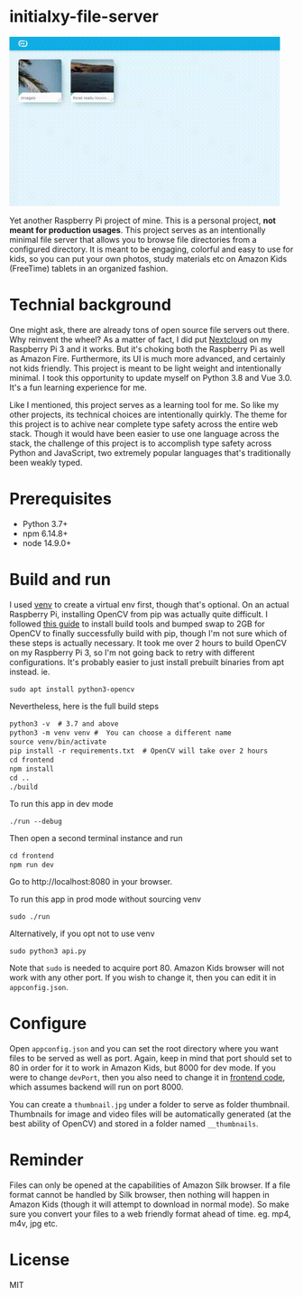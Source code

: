 # initialxy-file-server
![Showcase](app_showcase.gif)

Yet another Raspberry Pi project of mine. This is a personal project, **not meant for production usages**. This project serves as an intentionally minimal file server that allows you to browse file directories from a configured directory. It is meant to be engaging, colorful and easy to use for kids, so you can put your own photos, study materials etc on Amazon Kids (FreeTime) tablets in an organized fashion.

# Technial background
One might ask, there are already tons of open source file servers out there. Why reinvent the wheel? As a matter of fact, I did put [Nextcloud](https://github.com/nextcloud) on my Raspberry Pi 3 and it works. But it's choking both the Raspberry Pi as well as Amazon Fire. Furthermore, its UI is much more advanced, and certainly not kids friendly. This project is meant to be light weight and intentionally minimal. I took this opportunity to update myself on Python 3.8 and Vue 3.0. It's a fun learning experience for me.

Like I mentioned, this project serves as a learning tool for me. So like my other projects, its technical choices are intentionally quirkly. The theme for this project is to achive near complete type safety across the entire web stack. Though it would have been easier to use one language across the stack, the challenge of this project is to accomplish type safety across Python and JavaScript, two extremely popular languages that's traditionally been weakly typed.

# Prerequisites
* Python 3.7+
* npm 6.14.8+
* node 14.9.0+

# Build and run
I used [venv](https://docs.python.org/3/library/venv.html) to create a virtual env first, though that's optional. On an actual Raspberry Pi, installing OpenCV from pip was actually quite difficult. I followed [this guide](https://pimylifeup.com/raspberry-pi-opencv/) to install build tools and bumped swap to 2GB for OpenCV to finally successfully build with pip, though I'm not sure which of these steps is actually necessary. It took me over 2 hours to build OpenCV on my Raspberry Pi 3, so I'm not going back to retry with different configurations. It's probably easier to just install prebuilt binaries from apt instead. ie.

    sudo apt install python3-opencv

Nevertheless, here is the full build steps

    python3 -v  # 3.7 and above
    python3 -m venv venv #  You can choose a different name
    source venv/bin/activate
    pip install -r requirements.txt  # OpenCV will take over 2 hours
    cd frontend
    npm install
    cd ..
    ./build

To run this app in dev mode

    ./run --debug

Then open a second terminal instance and run

    cd frontend
    npm run dev

Go to http://localhost:8080 in your browser.

To run this app in prod mode without sourcing venv

    sudo ./run

Alternatively, if you opt not to use venv

    sudo python3 api.py

Note that `sudo` is needed to acquire port 80. Amazon Kids browser will not work with any other port. If you wish to change it, then you can edit it in `appconfig.json`.

# Configure
Open `appconfig.json` and you can set the root directory where you want files to be served as well as port. Again, keep in mind that port should set to 80 in order for it to work in Amazon Kids, but 8000 for dev mode. If you were to change `devPort`, then you also need to change it in [frontend code](https://github.com/initialxy/initialxy-file-server/blob/master/frontend/src/utils/URL.ts), which assumes backend will run on port 8000.

You can create a `thumbnail.jpg` under a folder to serve as folder thumbnail. Thumbnails for image and video files will be automatically generated (at the best ability of OpenCV) and stored in a folder named `__thumbnails`.

# Reminder
Files can only be opened at the capabilities of Amazon Silk browser. If a file format cannot be handled by Silk browser, then nothing will happen in Amazon Kids (though it will attempt to download in normal mode). So make sure you convert your files to a web friendly format ahead of time. eg. mp4, m4v, jpg etc.

# License
MIT